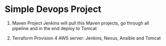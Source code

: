 # Simple Devops Project

1. Maven Project
   Jenkins will pull this Maven projects, go through all pipeline and in the end deploy to Tomcat

2. Terraform
   Provision 4 AWS server: Jenkins, Nexus, Ansible and Tomcat
